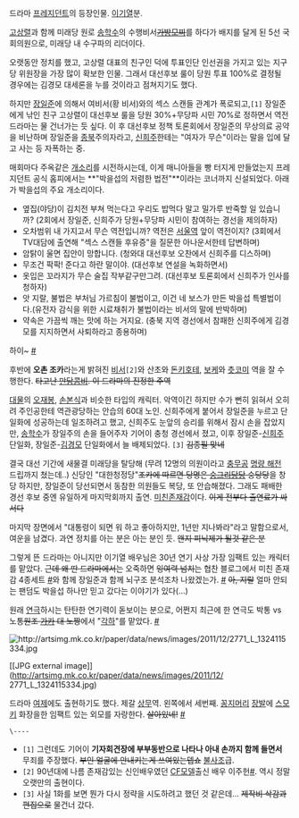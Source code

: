 드라마 [프레지던트](%ED%94%84%EB%A0%88%EC%A7%80%EB%8D%98%ED%8A%B8.md)의 등장인물.
[이기열](%EC%9D%B4%EA%B8%B0%EC%97%B4.md)분.

[고상렬](%EA%B3%A0%EC%83%81%EB%A0%AC.md)과 함께 미래당 원로
[송학수](%EC%86%A1%ED%95%99%EC%88%98.md)의
수행비서<del>[가방](%EA%B0%80%EB%B0%A9.md)[모찌](%EB%AA%A8%EC%B0%8C.md)</del>를
하다가 배지를 달게 된 5선 국회의원으로, 미래당 내 수구파의 리더이다.

오랫동안 정치를 했고, 고상렬 대표의 친구인 덕에 투표인단 인선권을 가지고 있는 지구당 위원장을 가장 많이 확보한 인물. 그래서 대선후보
룰이 당원 투표 100%로 결정될 경우에는 김경모 대세론을 누를 것이라고 점쳐지기도 했다.

하지만 [장일준](%EC%9E%A5%EC%9D%BC%EC%A4%80.md)에 의해서 여비서(황 비서)와의 섹스 스캔들 관계가
폭로되고,`[1]` 장일준에게 낚인 친구 고상렬이 대선후보 룰을 당원 30%+무당파 시민 70%로 정하면서 역전 드라마는 물 건너가는 듯
싶다. 이 후 대선후보 정책 토론회에서 장일준의 무상의료 공약을 비난하며 장일준을
[종북](%EC%A2%85%EB%B6%81.md)주의자라고,
[신희주](%EC%8B%A0%ED%9D%AC%EC%A3%BC.md)한테는 "여자가 무슨"이라는 말을 입에 달고 사는 등 자폭하는 중.

매회마다 주옥같은 [개소리](%EA%B0%9C%EC%86%8C%EB%A6%AC.md)를 시전하시는데, 이게 매니아들을 빵 터지게
만들었는지 프레지던트 공식 홈피에서는 **"박을섭의 저렴한 법전"**이라는 코너까지 신설되었다. 아래가 박을섭의 주요 개소리이다.

  * 옆집(야당)이 김치전 부쳐 먹는다고 우리도 밥먹다 말고 밀가루 반죽할 일 있습니까? (2회에서 장일준, 신희주가 당원+무당파 시민이 참여하는 경선을 제의하자)
  * 오차범위 내 가지고서 무슨 역전입니까? 역전은 [서울역](%EC%84%9C%EC%9A%B8%EC%97%AD.md) 앞이 역전이지? (3회에서 TV대담에 출연해 "섹스 스캔들 후유증"을 질문한 아나운서한테 답변하며)
  * 암탉이 울면 집안이 망합니다. (청와대 대선후보 오찬에서 신희주를 디스하며)
  * 무조건 팍팍! 준다고 하란 말이야. (대선후보 연설을 녹화하면서)
  * 옷입은 꼬라지가 무슨 술집 작부같구만그려. (대선후보 토론회에서 신희주가 인사를 청하자)
  * 앗 지랄, 불법은 부처님 가르침이 불법이고, 이건 네 보스가 만든 박을섭 특별법이다.(유전자 감식을 위한 시료채취가 불법이라는 비서의 말에 반박하며)
  * 약속은 가끔씩 깨는 맛에 하는 거지요. (충북 지역 경선에서 참패한 신희주에게 김경모를 지지하면서 사퇴하라고 종용하며)  
  

하이~ [#](http://blog.naver.com/talentljh?Redirect=Log&logNo=80125544749)

후반에 **오촌 조카**라는게 밝혀진 [비서](%EB%B9%84%EC%84%9C.md)`[2]`와 산초와
[돈키호테](%EB%8F%88%ED%82%A4%ED%98%B8%ED%85%8C.md),
[보케](%EB%B3%B4%EC%BC%80.md)와 [츳코미](%EC%B8%B3%EC%BD%94%EB%AF%B8.md) 역을 잘
수행한다. <del>타고난 [만담](%EB%A7%8C%EB%8B%B4.md)[콤비](%EC%BD%A4%EB%B9%84.md). 이
드라마의 진정한 주역</del>

[대물](%EB%8C%80%EB%AC%BC.md)의 [오재봉](%EC%98%A4%EC%9E%AC%EB%B4%89.md),
[손본식](%EC%86%90%EB%B3%B8%EC%8B%9D.md)과 비슷한 타입의 캐릭터. 악역이긴 하지만 수가 뻔히 읽혀서 오히려
주인공한테 역관광당하는 안습의 60대 노인. 신희주에게 붙어서 장일준을 누르고 단일화에 성공하는데 일조하려고 했고, 신희주도 눈앞의 승리를
위해서 잠시 손을 잡았지만, [송학수](%EC%86%A1%ED%95%99%EC%88%98.md)가 장일주의 손을 들어주자 기어이 충청
경선에서 졌고, 이후 장일준-[신희주](%EC%8B%A0%ED%9D%AC%EC%A3%BC.md) 단일화,
장일준-[김경모](%EA%B9%80%EA%B2%BD%EB%AA%A8.md) 단일화에서 늘 배제되었다. `[3]` <del>김종필
맞네</del>

결국 대선 기간에 새물결 미래당을 탈당해 (무려 12명의 의원이라고 [충무공](%EC%B6%A9%EB%AC%B4%EA%B3%B5.md)
[명량 해전](%EB%AA%85%EB%9F%89%20%ED%95%B4%EC%A0%84.md) 드립까지 쳤는데..) 신당인
"대한청정당"<del>조카에 따르면 당명은
[숭그리당당](%EC%88%AD%EA%B7%B8%EB%A6%AC%EB%8B%B9%EB%8B%B9.md) 숭당당</del>을 창당
하지만, 장일준이 당선되면서 동참한 의원들도 복당, 또 안습해졌다. 그래도 패배한 경선 후보 중엔 유일하게 마지막회까지 출연. [미친존재감](%EB%AF%B8%EC%B9%9C%20%EC%A1%B4%EC%9E%AC%EA%B0%90.md)이다. <del>이게 전부다
출연료가 싸서다</del>

마지막 장면에서 "대통령이 되면 워 하고 좋아하지만, 1년만 지나봐라"라고 말함으로서, 여운을 남겼다. 과연 정치를 아는 분은 아는 분인
듯. <del>왠지 피닉제가 될것 같은 분</del>

그렇게 뜬 드라마는 아니지만 이기열 배우님은 30년 연기 사상 가장 임팩트 있는 캐릭터를 맡았다. <del>근데 왜 딴
드라마에서는</del> 오죽하면 <del>잉여력 넘치는</del> 협찬 블로그에서 미친 존재감 4종세트
[#](http://blog.naver.com/galaxygogo/140122150535)와 함께 장일준과 함께 뇌구조 분석조차 나왔겠는가.
[#](http://www.brainmedia.co.kr/brainWorldMedia/ContentView.aspx?contIdx=6328)
<del>아, 지랄</del> 얼마 안되는 팬덤도 박을섭 하나만 믿고 갔다는 이야기가 있다(...)

원래 [연극](%EC%97%B0%EA%B7%B9.md)하시는 탄탄한 연기력이 돋보이는 분으로, 어쩐지 최근에 한 연극도 박통 vs
노통<del>원조 [가카](%EA%B0%80%EC%B9%B4.md) 대 노짱</del>에서
"[각하](%EA%B0%81%ED%95%98.md)"를 맡았다.
[#](http://blog.naver.com/mojb01?Redirect=Log&logNo=120092254950)

![http://artsimg.mk.co.kr/paper/data/news/images/2011/12/2771_L_1324115334.jpg
](http://artsimg.mk.co.kr/paper/data/news/images/2011/12/2771_L_1324115334.jpg
)

[[JPG external image]](http://artsimg.mk.co.kr/paper/data/news/images/2011/12/
2771_L_1324115334.jpg)

  
드라마 [여제](%EC%97%AC%EC%A0%9C.md)에도 출현하기도 했다. 제갈
[상무](%EC%83%81%EB%AC%B4.md)역. 왼쪽에서 세번째.
[꽁지머리](%EA%BD%81%EC%A7%80%EB%A8%B8%EB%A6%AC.md)
[장발](%EC%9E%A5%EB%B0%9C.md)에 [스모키](%EC%8A%A4%EB%AA%A8%ED%82%A4.md) 화장을한
임팩트 있는 외모를 자랑한다. <del>살아있네!</del> [#](http://artsnews.mk.co.kr/news/186356)

`\----`

  * `[1]` 그런데도 기어이 **기자회견장에 부부동반으로 나타나 아내 손까지 함께 들면서** 무죄를 주장했다. <del>부인 얼굴에 안내키는게 쓰여있는뎁쇼</del> [불사조](%EB%B6%88%EC%82%AC%EC%A1%B0.md)급.
  * `[2]` 90년대에 나름 존재감있는 신인배우였던 [CF](CF.md)[모델](%EB%AA%A8%EB%8D%B8.md)출신 배우 이주헌[#](http://blog.naver.com/talentljh/80125682908). 역시 정말 오랫만의 출현이다.
  * `[3]` 사실 1화를 보면 뭔가 다시 정략을 시도하려고 했던 것 같은데... <del>제작비 삭감과 편집으로</del> 물건너 갔다.

